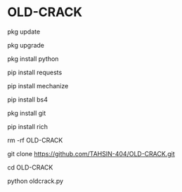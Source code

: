 # OLD-CRACK

 

pkg update

pkg upgrade

pkg install python

pip install requests

pip install mechanize

pip install bs4

pkg install git

pip install rich

rm -rf OLD-CRACK

git clone https://github.com/TAHSIN-404/OLD-CRACK.git

cd OLD-CRACK

python oldcrack.py 



